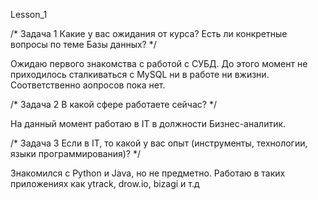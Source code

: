 Lesson_1

/* Задача 1
Какие у вас ожидания от курса? Есть ли конкретные вопросы по теме Базы данных?
*/

Ожидаю первого знакомства с работой с СУБД. До этого момент не приходилось сталкиваться с MySQL ни в работе ни вжизни.
Соответственно аопросов пока нет.


/* Задача 2
 В какой сфере работаете сейчас?
*/

На данный момент работаю в IT в должности Бизнес-аналитик.


/* Задача 3
 Если в IT, то какой у вас опыт (инструменты, технологии, языки программирования)?
*/

Знакомился с Python и Java, но не предметно.
Работаю в таких приложениях как ytrack, drow.io, bizagi и т.д
